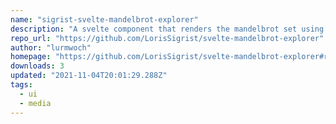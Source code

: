 ```yaml
---
name: "sigrist-svelte-mandelbrot-explorer"
description: "A svelte component that renders the mandelbrot set using WebGL. Try this [Demo](https://sigrist.dev/apps/mandelbrot)."
repo_url: "https://github.com/LorisSigrist/svelte-mandelbrot-explorer"
author: "lurmwoch"
homepage: "https://github.com/LorisSigrist/svelte-mandelbrot-explorer#readme"
downloads: 3
updated: "2021-11-04T20:01:29.288Z"
tags: 
  - ui
  - media
---
```

